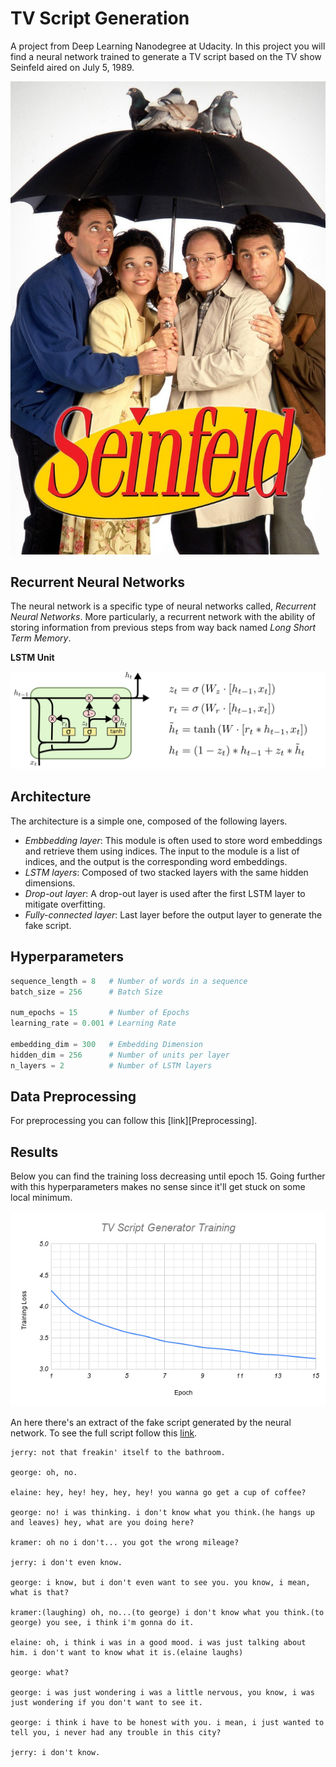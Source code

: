 # TV Script Generation

A project from Deep Learning Nanodegree at Udacity.
In this project you will find a neural network trained to generate a TV
script based on the TV show Seinfeld aired on July 5, 1989.

<img src="/images/seinfeld.jpg" width="580" alt="Seinfeld" />

## Recurrent Neural Networks

The neural network is a specific type of neural networks called, _Recurrent Neural Networks_.
More particularly, a recurrent network with the ability of storing information from previous
steps from way back named _Long Short Term Memory_. 

**LSTM Unit**

![LSTM Unit]

## Architecture

The architecture is a simple one, composed of the following layers.

- _Embbedding layer_: This module is often used to store word embeddings and retrieve them using indices.
The input to the module is a list of indices, and the output is the corresponding word embeddings.
- _LSTM layers_: Composed of two stacked layers with the same hidden dimensions.
- _Drop-out layer_: A drop-out layer is used after the first LSTM layer to mitigate overfitting.
- _Fully-connected layer_: Last layer before the output layer to generate the fake script.

## Hyperparameters

```python
sequence_length = 8   # Number of words in a sequence
batch_size = 256      # Batch Size

num_epochs = 15       # Number of Epochs
learning_rate = 0.001 # Learning Rate

embedding_dim = 300   # Embedding Dimension
hidden_dim = 256      # Number of units per layer
n_layers = 2          # Number of LSTM layers
```

## Data Preprocessing

For preprocessing you can follow this [link][Preprocessing].

## Results

Below you can find the training loss decreasing until epoch 15.
Going further with this hyperparameters makes no sense since it'll get stuck
on some local minimum.

![Training]

An here there's an extract of the fake script generated by the neural network.
To see the full script follow this [link][Generated Script].

```text
jerry: not that freakin' itself to the bathroom.

george: oh, no.

elaine: hey, hey! hey, hey, hey! you wanna go get a cup of coffee?

george: no! i was thinking. i don't know what you think.(he hangs up and leaves) hey, what are you doing here?

kramer: oh no i don't... you got the wrong mileage?

jerry: i don't even know.

george: i know, but i don't even want to see you. you know, i mean, what is that?

kramer:(laughing) oh, no...(to george) i don't know what you think.(to george) you see, i think i'm gonna do it.

elaine: oh, i think i was in a good mood. i was just talking about him. i don't want to know what it is.(elaine laughs)

george: what?

george: i was just wondering i was a little nervous, you know, i was just wondering if you don't want to see it.

george: i think i have to be honest with you. i mean, i just wanted to tell you, i never had any trouble in this city?

jerry: i don't know.
```

[LSTM Unit]: ./images/lstm_unit.png
[Training]: ./images/training.png
[Generated Script]: ./fake_script/generated_script_1.txt